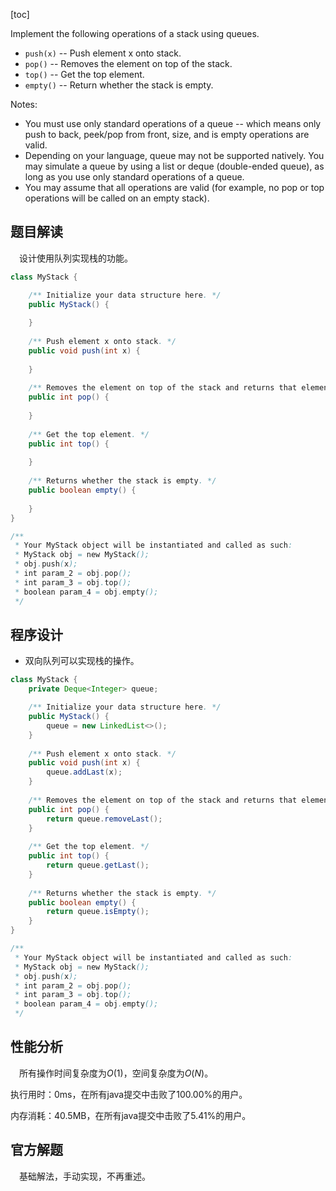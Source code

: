 [toc]

Implement the following operations of a stack using queues.

* `push(x)` -- Push element x onto stack.
* `pop()` -- Removes the element on top of the stack.
* `top()` -- Get the top element.
* `empty()` -- Return whether the stack is empty.

Notes:

* You must use only standard operations of a queue -- which means only push to back, peek/pop from front, size, and is empty operations are valid.
* Depending on your language, queue may not be supported natively. You may simulate a queue by using a list or deque (double-ended queue), as long as you use only standard operations of a queue.
* You may assume that all operations are valid (for example, no pop or top operations will be called on an empty stack).



## 题目解读

&emsp;设计使用队列实现栈的功能。

```java
class MyStack {

    /** Initialize your data structure here. */
    public MyStack() {
        
    }
    
    /** Push element x onto stack. */
    public void push(int x) {
        
    }
    
    /** Removes the element on top of the stack and returns that element. */
    public int pop() {
        
    }
    
    /** Get the top element. */
    public int top() {
        
    }
    
    /** Returns whether the stack is empty. */
    public boolean empty() {
        
    }
}

/**
 * Your MyStack object will be instantiated and called as such:
 * MyStack obj = new MyStack();
 * obj.push(x);
 * int param_2 = obj.pop();
 * int param_3 = obj.top();
 * boolean param_4 = obj.empty();
 */
```

## 程序设计

* 双向队列可以实现栈的操作。

```java
class MyStack {
    private Deque<Integer> queue;

    /** Initialize your data structure here. */
    public MyStack() {
        queue = new LinkedList<>();
    }
    
    /** Push element x onto stack. */
    public void push(int x) {
        queue.addLast(x);
    }
    
    /** Removes the element on top of the stack and returns that element. */
    public int pop() {
        return queue.removeLast();
    }
    
    /** Get the top element. */
    public int top() {
        return queue.getLast();
    }
    
    /** Returns whether the stack is empty. */
    public boolean empty() {
        return queue.isEmpty();
    }
}

/**
 * Your MyStack object will be instantiated and called as such:
 * MyStack obj = new MyStack();
 * obj.push(x);
 * int param_2 = obj.pop();
 * int param_3 = obj.top();
 * boolean param_4 = obj.empty();
 */
```

## 性能分析

&emsp;所有操作时间复杂度为$O(1)$，空间复杂度为$O(N)$。

执行用时：0ms，在所有java提交中击败了100.00%的用户。

内存消耗：40.5MB，在所有java提交中击败了5.41%的用户。

## 官方解题

&emsp;基础解法，手动实现，不再重述。